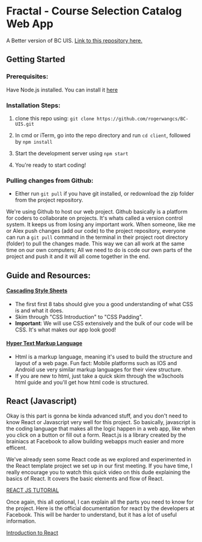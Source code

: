 


#  Fractal - Course Selection Catalog Web App

A Better version of BC UIS.
[Link to this repository here.](https://github.com/rogerwangcs/BC-UIS)

##  Getting Started

###  Prerequisites:

Have Node.js installed. You can install it [here](https://nodejs.org/en/)



###  Installation Steps:

1.  clone this repo using: `git clone https://github.com/rogerwangcs/BC-UIS.git`

2.  In cmd or iTerm, go into the repo directory and run `cd client`, followed by `npm install`

3.  Start the development server using `npm start`

4.  You're ready to start coding!

### Pulling changes from Github:

 - Either run `git pull` if you have git installed, or redownload the zip folder from the project repository.

We're using Github to host our web project. Github basically is a platform for coders to collaborate on projects. It's whats called a version control system. It keeps us from losing any important work. When someone, like me or Alex push changes (add our code) to the project repository, everyone can run a `git pull` command in the terminal in their project root directory (folder) to pull the changes made. This way we can all work at the same time on our own computers; All we need to do is code our own parts of the project and push it and it will all come together in the end.

##  Guide and Resources:

#### [Cascading Style Sheets](https://www.w3schools.com/css/css_intro.asp)

 - The first first 8 tabs should give you a good understanding of what CSS is and what it does.
 - Skim through "CSS Introduction" to "CSS Padding".
 - **Important**: We will use CSS extensively and the bulk of our code will be CSS. It's what makes our app look good!

#### [Hyper Text Markup Language](https://www.w3schools.com/html/html_intro.asp)



 - Html is a markup language, meaning it's used to build the structure and layout of a web page. Fun fact: Mobile platforms such as IOS and Android use very similar markup languages for their view structure.
 - If you are new to html, just take a quick skim through the w3schools html guide and you'll get how html code is structured.

## React (Javascript)
Okay is this part is gonna be kinda advanced stuff, and you don't need to know React or Javascript very well for this project. So basically, javascript is the coding language that makes all the logic happen in a web app, like when you click on a button or fill out a form. React.js is a library created by the brainiacs at Facebook to allow building webapps much easier and more efficent.

We've already seen some React code as we explored and experimented in the React template project we set up in our first meeting.
If you have time, I really encourage you to watch this quick video on this dude explaining the basics of React. It covers the basic elements and flow of React.

[REACT JS TUTORIAL](https://www.youtube.com/watch?v=fd2Cayhez58)

Once again, this all optional, I can explain all the parts you need to know for the project. Here is the official documentation for react by the developers at Facebook. This will be harder to understand, but it has a lot of useful information.

[Introduction to React](https://reactjs.org/tutorial/tutorial.html)